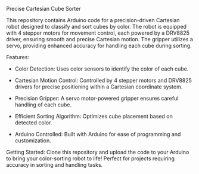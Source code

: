 Precise Cartesian Cube Sorter

This repository contains Arduino code for a precision-driven Cartesian robot designed to classify and sort cubes by color. The robot is equipped with 4 stepper motors for movement control, each powered by a DRV8825 driver, ensuring smooth and precise Cartesian motion. The gripper utilizes a servo, providing enhanced accuracy for handling each cube during sorting.

Features:

- Color Detection: Uses color sensors to identify the color of each cube.

- Cartesian Motion Control: Controlled by 4 stepper motors and DRV8825 drivers for precise positioning within a Cartesian coordinate system.

- Precision Gripper: A servo motor-powered gripper ensures careful handling of each cube.

- Efficient Sorting Algorithm: Optimizes cube placement based on detected color.

- Arduino Controlled: Built with Arduino for ease of programming and customization.

Getting Started:
Clone this repository and upload the code to your Arduino to bring your color-sorting robot to life! Perfect for projects requiring accuracy in sorting and handling tasks.
